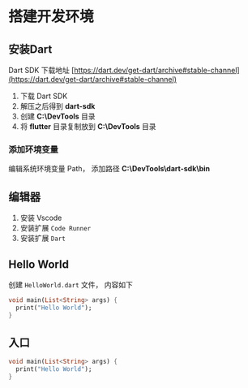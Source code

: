# 搭建开发环境



## 安装Dart

Dart SDK 下载地址 [https://dart.dev/get-dart/archive#stable-channel](https://dart.dev/get-dart/archive#stable-channel)

1. 下载 Dart SDK
2. 解压之后得到 **dart-sdk** 
3. 创建 **C:\DevTools** 目录 
4. 将 **flutter** 目录复制放到 **C:\DevTools** 目录


### 添加环境变量

编辑系统环境变量 Path， 添加路径 **C:\DevTools\dart-sdk\bin**


## 编辑器

1. 安装 Vscode
2. 安装扩展 `Code Runner`
3. 安装扩展 `Dart`

## Hello World

创建 `HelloWorld.dart` 文件， 内容如下

```dart
void main(List<String> args) {
  print("Hello World");
}
```

## 入口

```dart
void main(List<String> args) {
  print("Hello World");
}
```